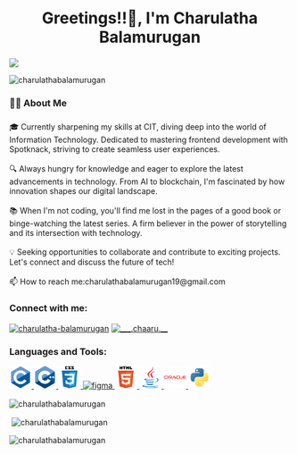 <h1 align="center">Greetings!!👋, I'm Charulatha Balamurugan</h1>
<img align="center"  width="500" src="[https://cdn.vectorstock.com/i/preview-1x/42/16/woman-programmer-software-developer-working-vector-37874216.jpg]">

<p align="left"> <img src="https://komarev.com/ghpvc/?username=charulathabalamurugan&label=Profile%20views&color=0e75b6&style=flat" alt="charulathabalamurugan" /> </p>

###

<h3 align="left">👩‍💻  About Me</h3>

###

<p align="left">🎓 Currently sharpening my skills at CIT, diving deep into the world of Information Technology. Dedicated to mastering frontend development with Spotknack, striving to create seamless user experiences.<br><br>🔍 Always hungry for knowledge and eager to explore the latest advancements in technology. From AI to blockchain, I'm fascinated by how innovation shapes our digital landscape.<br><br>📚 When I'm not coding, you'll find me lost in the pages of a good book or binge-watching the latest series. A firm believer in the power of storytelling and its intersection with technology.<br><br>💡 Seeking opportunities to collaborate and contribute to exciting projects. Let's connect and discuss the future of tech!<br><br>📫 How to reach me:charulathabalamurugan19@gmail.com</p>

<h3 align="left">Connect with me:</h3>
<p align="left">
<a href="https://www.linkedin.com/in/charulatha-balamurugan-088146281/" target="blank"><img align="center" src="https://raw.githubusercontent.com/rahuldkjain/github-profile-readme-generator/master/src/images/icons/Social/linked-in-alt.svg" alt="charulatha-balamurugan" height="30" width="40" /></a>
<a href="https://instagram.com/___.chaaru.__" target="blank"><img align="center" src="https://raw.githubusercontent.com/rahuldkjain/github-profile-readme-generator/master/src/images/icons/Social/instagram.svg" alt="___.chaaru.__" height="30" width="40" /></a>
</p>

<h3 align="left">Languages and Tools:</h3>
<p align="left"> <a href="https://www.cprogramming.com/" target="_blank" rel="noreferrer"> <img src="https://raw.githubusercontent.com/devicons/devicon/master/icons/c/c-original.svg" alt="c" width="40" height="40"/> </a> <a href="https://www.w3schools.com/cpp/" target="_blank" rel="noreferrer"> <img src="https://raw.githubusercontent.com/devicons/devicon/master/icons/cplusplus/cplusplus-original.svg" alt="cplusplus" width="40" height="40"/> </a> <a href="https://www.w3schools.com/css/" target="_blank" rel="noreferrer"> <img src="https://raw.githubusercontent.com/devicons/devicon/master/icons/css3/css3-original-wordmark.svg" alt="css3" width="40" height="40"/> </a> <a href="https://www.figma.com/" target="_blank" rel="noreferrer"> <img src="https://www.vectorlogo.zone/logos/figma/figma-icon.svg" alt="figma" width="40" height="40"/> </a> <a href="https://www.w3.org/html/" target="_blank" rel="noreferrer"> <img src="https://raw.githubusercontent.com/devicons/devicon/master/icons/html5/html5-original-wordmark.svg" alt="html5" width="40" height="40"/> </a> <a href="https://www.java.com" target="_blank" rel="noreferrer"> <img src="https://raw.githubusercontent.com/devicons/devicon/master/icons/java/java-original.svg" alt="java" width="40" height="40"/> </a> <a href="https://www.oracle.com/" target="_blank" rel="noreferrer"> <img src="https://raw.githubusercontent.com/devicons/devicon/master/icons/oracle/oracle-original.svg" alt="oracle" width="40" height="40"/> </a> <a href="https://www.python.org" target="_blank" rel="noreferrer"> <img src="https://raw.githubusercontent.com/devicons/devicon/master/icons/python/python-original.svg" alt="python" width="40" height="40"/> </a> </p>

<p><img align="center" src="https://github-readme-stats.vercel.app/api/top-langs?username=charulathabalamurugan&show_icons=true&locale=en&layout=compact" alt="charulathabalamurugan" /></p>

<p>&nbsp;<img align="center" src="https://github-readme-stats.vercel.app/api?username=charulathabalamurugan&show_icons=true&locale=en" alt="charulathabalamurugan" /></p>

<p><img align="center" src="https://github-readme-streak-stats.herokuapp.com/?user=charulathabalamurugan&" alt="charulathabalamurugan" /></p>
